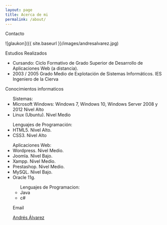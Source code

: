 ```yaml
---
layout: page
title: Acerca de mi
permalink: /about/
---
```

Contacto

![glaukon]({{ site.baseurl }}/images/andresalvarez.jpg)

Estudios Realizados
<ul>
    <li>Cursando: Ciclo Formativo de Grado Superior de Desarrollo de Aplicaciones Web (a distancia).</li>
    <li>2003 / 2005 Grado Medio de Explotación de Sistemas Informáticos. IES Ingeniero de la Cierva</li>
</ul>
Conocimientos informaticos
<ul>
Sistemas:
    <li>Microsoft Windows: Windows 7, Windows 10, Windows Server 2008 y 2012 Nivel Alto</li>
    <li>Linux (Ubuntu). Nivel Medio</li>
</ul>
<ul>
Lenguajes de Programación:
    <li>HTML5. Nivel Alto.</li>
    <li>CSS3. Nivel Alto</li>
    </ul>
<ul>
Aplicaciones Web:
   <li> Wordpress. Nivel Medio.</li>
    <li>Joomla. Nivel Bajo.</li>
    <li>Xampp. Nivel Medio.</li>
    <li>Prestashop. Nivel Medio.</li>
    <li>MySQL. Nivel Bajo.</li>
    <li>Oracle 11g.</li>
    </ol>
<ul>
Lenguajes de Programacion:
    <li>Java</li>
    <li>c#</li>
</ul>

Email 

[Andrés Álvarez](mailto:andresalvarezgonzalez@gmail.com)





